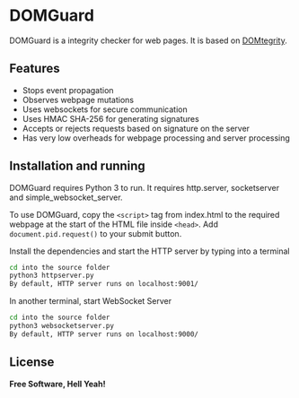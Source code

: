 # DOMGuard

DOMGuard is a integrity checker for web pages. It is based on [DOMtegrity](https://github.com/toreini/DOMtegrity).

## Features

- Stops event propagation
- Observes webpage mutations
- Uses websockets for secure communication
- Uses HMAC SHA-256 for generating signatures
- Accepts or rejects requests based on signature on the server
- Has very low overheads for webpage processing and server processing

## Installation and running

DOMGuard requires Python 3 to run. It requires http.server, socketserver and simple_websocket_server.

To use DOMGuard, copy the `<script>` tag from index.html to the required webpage at the start of the HTML file inside `<head>`. Add `document.pid.request()` to your submit button.

Install the dependencies and start the HTTP server by typing into a terminal

```sh
cd into the source folder
python3 httpserver.py
By default, HTTP server runs on localhost:9001/
```

In another terminal, start WebSocket Server

```sh
cd into the source folder
python3 websocketserver.py
By default, HTTP server runs on localhost:9000/
```

## License
**Free Software, Hell Yeah!**
